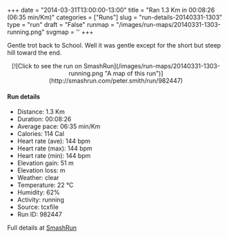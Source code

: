 +++
date = "2014-03-31T13:00:00-13:00"
title = "Ran 1.3 Km in 00:08:26 (06:35 min/Km)"
categories = ["Runs"]
slug = "run-details-20140331-1303"
type = "run"
draft = "False"
runmap = "/images/run-maps/20140331-1303-running.png"
svgmap = '<polyline points="100 37, 99 38, 97 39, 95 40, 93 41, 92 42, 91 43, 90 44, 89 45, 88 46, 87 46, 85 46, 83 45, 80 44, 78 43, 77 43, 76 42, 73 40, 70 39, 69 39, 68 39, 66 38, 64 38, 63 39, 61 39, 60 40, 59 40, 56 41, 52 42, 51 43, 48 44, 46 46, 45 46, 43 47, 42 48, 37 49, 33 51, 31 53, 29 55, 27 55, 25 54, 23 53, 20 52, 20 51, 19 50, 19 50, 17 51, 16 52, 16 53, 15 54, 14 55, 13 56, 11 57, 10 58, 8 60, 7 60, 5 61, 4 61, 2 61, 1 62, 0 63">'
+++

Gentle trot back to School. Well it was gentle except for the short but steep hill toward the end. 



<!--more-->

<center>
[![Click to see the run on SmashRun](/images/run-maps/20140331-1303-running.png "A map of this run")](http://smashrun.com/peter.smith/run/982447)
</center>

#### Run details

* Distance: 1.3 Km
* Duration: 00:08:26
* Average pace: 06:35 min/Km
* Calories: 114 Cal
* Heart rate (ave): 144 bpm
* Heart rate (max): 144 bpm
* Heart rate (min): 144 bpm
* Elevation gain: 51 m
* Elevation loss:  m
* Weather: clear
* Temperature: 22 &deg;C
* Humidity: 62%
* Activity: running
* Source: tcxfile
* Run ID: 982447

Full details at [SmashRun](http://smashrun.com/peter.smith/run/982447)